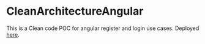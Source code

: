 # CleanArchitectureAngular

This is a Clean code POC for angular register and login use cases.
Deployed [here](https://angular-clean-architecture-project-poc-981805354605.europe-west1.run.app).
